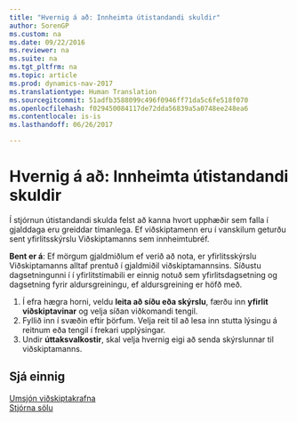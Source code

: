 ```yaml
---
title: "Hvernig á að: Innheimta útistandandi skuldir"
author: SorenGP
ms.custom: na
ms.date: 09/22/2016
ms.reviewer: na
ms.suite: na
ms.tgt_pltfrm: na
ms.topic: article
ms.prod: dynamics-nav-2017
ms.translationtype: Human Translation
ms.sourcegitcommit: 51adfb3588099c496f0946ff71da5c6fe518f070
ms.openlocfilehash: f029450084117de72dda56839a5a0748ee248ea6
ms.contentlocale: is-is
ms.lasthandoff: 06/26/2017

---
```


# <a name="how-to-collect-outstanding-balances"></a>Hvernig á að: Innheimta útistandandi skuldir
Í stjórnun útistandandi skulda felst að kanna hvort upphæðir sem falla í gjalddaga eru greiddar tímanlega. Ef viðskiptamenn eru í vanskilum geturðu sent yfirlitsskýrslu Viðskiptamanns sem innheimtubréf.

**Bent er á**: Ef mörgum gjaldmiðlum ef verið að nota, er yfirlitsskýrslu Viðskiptamanns alltaf prentuð í gjaldmiðil viðskiptamannsins. Síðustu dagsetningunni í í yfirlitstímabili er einnig notuð sem yfirlitsdagsetning og dagsetning fyrir aldursgreiningu, ef aldursgreining er höfð með.

1. Í efra hægra horni, veldu **leita að síðu eða skýrslu**, færðu inn **yfirlit viðskiptavinar** og velja síðan viðkomandi tengil.
2. Fyllið inn í svæðin eftir þörfum. Velja reit til að lesa inn stutta lýsingu á reitnum eða tengil í frekari upplýsingar.
3. Undir **úttaksvalkostir**, skal velja hvernig eigi að senda skýrslunnar til viðskiptamanns.

## <a name="see-also"></a>Sjá einnig
[Umsjón viðskiptakrafna](receivables-manage-receivables.md)  
[Stjórna sölu](sales-manage-sales.md)

